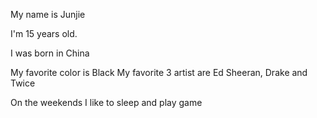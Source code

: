 My name is Junjie

I'm 15 years old.

I was born in China

My favorite color is Black
My favorite 3 artist are Ed Sheeran, Drake and Twice

On the weekends I like to sleep and play game
